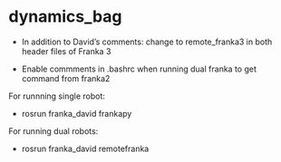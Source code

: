 # dynamics_bag
- In addition to David’s comments: change to remote_franka3 in both header files of Franka 3

- Enable commments in .bashrc when running dual franka to get command from franka2


For runnning single robot:
- rosrun franka_david frankapy


For running dual robots:
- rosrun franka_david remotefranka
